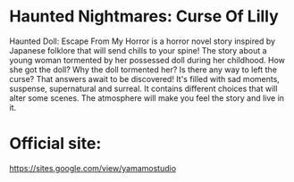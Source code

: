 # Haunted Nightmares: Curse Of Lilly
Haunted Doll: Escape From My Horror is a horror novel story inspired by Japanese folklore that will send chills to your spine!
The story about a young woman tormented by her possessed doll during her childhood. How she got the doll? Why the doll tormented her? Is there any way to left the curse? That answers await to be discovered!
It's filled with sad moments, suspense, supernatural and surreal.
It contains different choices that will alter some scenes.
The atmosphere will make you feel the story and live in it.

# Official site:
https://sites.google.com/view/yamamostudio
